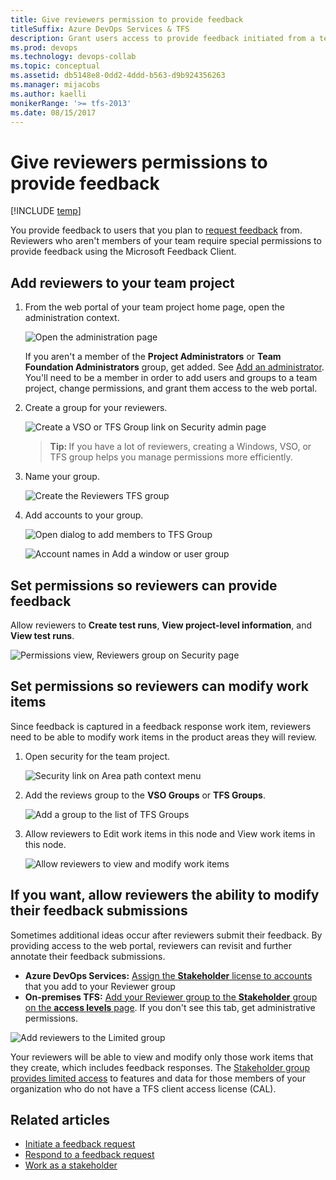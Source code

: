 ```yaml
---
title: Give reviewers permission to provide feedback
titleSuffix: Azure DevOps Services & TFS  
description: Grant users access to provide feedback initiated from a team project in Azure DevOps Services & Team Foundation Server 
ms.prod: devops
ms.technology: devops-collab
ms.topic: conceptual
ms.assetid: db5148e8-0dd2-4ddd-b563-d9b924356263  
ms.manager: mijacobs
ms.author: kaelli
monikerRange: '>= tfs-2013'
ms.date: 08/15/2017
---
```


# Give reviewers permissions to provide feedback


[!INCLUDE [temp](../../_shared/version-vsts-tfs-all-versions.md)]

You provide feedback to users that you plan to [request feedback](get-feedback.md) from. Reviewers who aren't members of your team require special permissions to provide feedback using the Microsoft Feedback Client. 

## Add reviewers to your team project

1.	From the web portal of your team project home page, open the administration context.  

	![Open the administration page](_img/ALM_CAL_OpenAdminPage.png)  

	If you aren't a member of the **Project Administrators** or **Team Foundation Administrators** group, get added. See [Add an administrator](../../organizations/security/set-project-collection-level-permissions.md). You'll need to be a member in order to add users and groups to a team project, change permissions, and grant them access to the web portal.

2. Create a group for your reviewers.

	![Create a VSO or TFS Group link on Security admin page ](_img/ALM_GP_CreateTFSGroup.png)

	><b>Tip: </b> If you have a lot of reviewers, creating a Windows, VSO, or TFS group helps you manage permissions more efficiently.
 	
3. Name your group.  

	![Create the Reviewers TFS group ](_img/ALM_GP_NameGroup.png)  
	
4. Add accounts to your group.  

	![Open dialog to add members to TFS Group ](_img/ALM_GP_AddAccounts.png)  
	
	![Account names in Add a window or user group](_img/ALM_GP_AddUser.png)  

## Set permissions so reviewers can provide feedback

Allow reviewers to **Create test runs**, **View project-level information**, and **View test runs**.

![Permissions view, Reviewers group on Security page ](_img/ALM_GP_SetPermsProvide.png)

## Set permissions so reviewers can modify work items

Since feedback is captured in a feedback response work item, reviewers need to be able to modify work items in the product areas they will review.

1. Open security for the team project.

	![Security link on Area path context menu ](_img/ALM_GP_SetPermsModify_Open.png)

2. Add the reviews group to the **VSO Groups** or **TFS Groups**. 

	![Add a group to the list of TFS Groups ](_img/ALM_GP_SetPermsModify_Add.png)

3. Allow reviewers to Edit work items in this node and View work items in this node. 

	![Allow reviewers to view and modify work items ](_img/ALM_GP_SetPermsModify_Edit.png)

## If you want, allow reviewers the ability to modify their feedback submissions

Sometimes additional ideas occur after reviewers submit their feedback. By providing access to the web portal, reviewers can revisit and further annotate their feedback submissions. 

- **Azure DevOps Services:**  [Assign the **Stakeholder** license to accounts](../../organizations/accounts/add-organization-users.md) that you add to your Reviewer group   
- **On-premises TFS:**  [Add your Reviewer group to the **Stakeholder** group on the **access levels** page](../../organizations/security/change-access-levels.md). If you don't see this tab, get administrative permissions. 

![Add reviewers to the Limited group](_img/ALM_GP_ModifyFeedback.png)
 
Your reviewers will be able to view and modify only those work items that they create, which includes feedback responses. The [Stakeholder group provides limited access](../../organizations/security/get-started-stakeholder.md) to features and data for those members of your organization who do not have a TFS client access license (CAL). 


## Related articles

- [Initiate a feedback request](get-feedback.md)  
- [Respond to a feedback request](give-feedback.md)  
- [Work as a stakeholder](../../organizations/security/get-started-stakeholder.md) 




